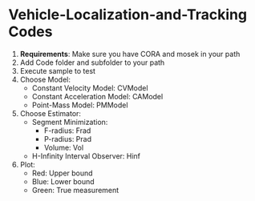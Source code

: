 # Vehicle-Localization-and-Tracking Codes

1. **Requirements**: Make sure you have CORA and mosek in your path 
2. Add Code folder and subfolder to your path
3. Execute sample to test
4. Choose Model:
	- Constant Velocity Model: CVModel
	- Constant Acceleration Model: CAModel
	- Point-Mass Model: PMModel
5. Choose Estimator:
	- Segment Minimization:
		- F-radius: Frad
		- P-radius: Prad
		- Volume: Vol
	- H-Infinity Interval Observer: Hinf
6. Plot:
	- Red: Upper bound
  	- Blue: Lower bound
  	- Green: True measurement

